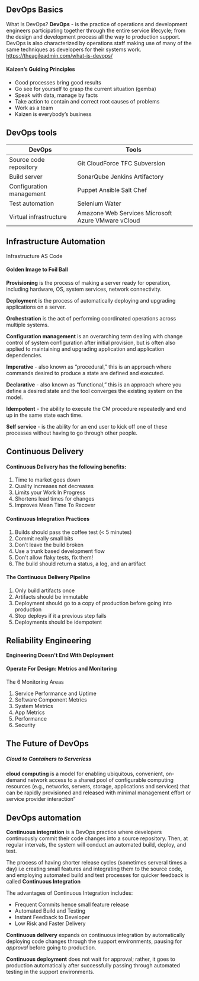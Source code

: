 ## DevOps Basics

What Is DevOps?
**DevOps** - is the practice of operations and development engineers participating together through the entire service lifecycle; from the design and development process all the way to production support. DevOps is also characterized by operations staff making use of many of the same techniques as developers for their systems work. https://theagileadmin.com/what-is-devops/


#### Kaizen’s Guiding Principles

* Good processes bring good results
* Go see for yourself to grasp the current situation (gemba)
* Speak with data, manage by facts
* Take action to contain and correct root causes of problems
* Work as a team
* Kaizen is everybody’s business

## DevOps tools

DevOps | Tools
--- | ---
Source code repository | Git CloudForce TFC Subversion
Build server | SonarQube Jenkins Artifactory
Configuration management | Puppet Ansible Salt Chef
Test automation | Selenium Water
Virtual infrastructure | Amazone Web Services Microsoft Azure VMware vCloud

## Infrastructure Automation

Infrastructure AS Code

#### Golden Image to Foil Ball

**Provisioning** is the process of making a server ready for operation, including hardware, OS, system services, network connectivity.

**Deployment** is the process of automatically deploying and upgrading applications on a server.

**Orchestration** is the act of performing coordinated operations across multiple systems.

**Configuration management** is an overarching term dealing with change control of system configuration after initial provision, but is often also applied to maintaining and upgrading application and application dependencies. 

**Imperative** - also known as “procedural,” this is an approach where commands desired to produce a state are defined and executed. 

**Declarative** - also known as “functional,” this is an approach where you define a desired state and the tool converges the existing system on the model.

**Idempotent** - the ability to execute the CM procedure repeatedly and end up in the same state each time. 

**Self service** - is the ability for an end user to kick off one of these processes without having to go through other people.

## Continuous Delivery

#### Continuous Delivery has the following benefits:
1.	Time to market goes down
2.	Quality increases not decreases
3.	Limits your Work In Progress
4.	Shortens lead times for changes
5.	Improves Mean Time To Recover

#### Continuous Integration Practices

1.	Builds should pass the coffee test (< 5 minutes)
2.	Commit really small bits
3.	Don’t leave the build broken
4.	Use a trunk based development flow
5.	Don't allow flaky tests, fix them!
6.	The build should return a status, a log, and an artifact

#### The Continuous Delivery Pipeline

1.	Only build artifacts once
2.	Artifacts should be immutable
3.	Deployment should go to a copy of production before going into production
4.	Stop deploys if it a previous step fails
5.	Deployments should be idempotent


## Reliability Engineering

**Engineering Doesn't End With Deployment**

#### Operate For Design: Metrics and Monitoring

The 6 Monitoring Areas
1.	Service Performance and Uptime
2.	Software Component Metrics
3.	System Metrics
4.	App Metrics
5.	Performance 
6.	Security

## The Future of DevOps

##### Cloud to Containers to Serverless

**cloud computing** is a model for enabling ubiquitous, convenient, on-demand network access to a shared pool of configurable computing resources (e.g., networks, servers, storage, applications and services) that can be rapidly provisioned and released with minimal management effort or service provider interaction” 

## DevOps automation

__Continuous integration__ is a DevOps practice where developers continuously commit their code changes into a source repository. Then, at regular intervals, the system will conduct an automated build, deploy, and test.

The process of having shorter release cycles (sometimes serveral times a day) i.e creating small features and integrating them to the source code, and employing automated build and test processes for quicker feedback is called __Continuous Integration__

The advantages of Continuous Integration includes:
 * Frequent Commits hence small feature release
 * Automated Build and Testing
 * Instant Feedback to Developer
 * Low Risk and Faster Delivery
 

__Continuous delivery__ expands on continuous integration by automatically deploying code changes through the support environments, pausing for _approval_ before going to production.

__Continuous deployment__ does not wait for approval; rather, it goes to production automatically after successfully passing through automated testing in the support environments.







